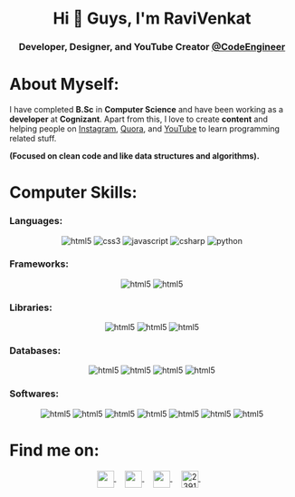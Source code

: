 <h1 align="center">Hi 👋 Guys, I'm RaviVenkat</h1>
<h3 align="center">Developer, Designer, and YouTube Creator <a href="https://www.youtube.com/channel/UCUmWAMfLPO3Q7v3w6yEaruQ">@CodeEngineer</a></h3>

# About Myself:

<p>I have completed <b>B.Sc</b> in <b>Computer Science</b> and have been working as a <b>developer</b> at <b>Cognizant</b>. Apart from this, I love to create <b>content</b> and helping people on <a href="https://www.instagram.com/ravivenkatcreation/">Instagram</a>, <a href="https://www.quora.com/profile/%E0%AE%B0%E0%AE%B5%E0%AE%BF-%E0%AE%B5%E0%AF%86%E0%AE%99%E0%AF%8D%E0%AE%95%E0%AE%9F%E0%AF%8D-Ravi-Venkat">Quora</a>, and <a href="https://www.youtube.com/channel/UCUmWAMfLPO3Q7v3w6yEaruQ">YouTube</a> to learn programming related stuff.</p>
<p><b>(Focused on clean code and like data structures and algorithms).</b></p>

# Computer Skills:

<h3>Languages:</h3>
<p align="center">
  <img alt="html5" src="https://img.shields.io/badge/-HTML-E34F26?style=flat-square&logo=html5&logoColor=white" />
  <img alt="css3" src="https://img.shields.io/badge/-CSS-264de4?style=flat-square&logo=css3&logoColor=white" />
  <img alt="javascript" src="https://img.shields.io/badge/-JavaScript-f67317?style=flat-square&logo=javascript&logoColor=white" />
  <img alt="csharp" src="https://img.shields.io/badge/C%20Sharp-7F3089?style=flat-square&logo=c%20sharp&logoColor=white" />
  <img alt="python" src="https://img.shields.io/badge/Python-376F9F?style=flat-square&logo=python&logoColor=white" />
</p>
<h3>Frameworks:</h3>
<p align="center">
  <img alt="html5" src="https://img.shields.io/badge/Bootstrap-563D7C?style=flat-square&logo=bootstrap&logoColor=white" />
  <img alt="html5" src="https://img.shields.io/badge/CORE-5C2D91?style=flat-square&logo=.net&logoColor=white" />
  </p>

<h3>Libraries:</h3>
<p align="center">
  <img alt="html5" src="https://img.shields.io/badge/JQuery-0769AD?style=flat-square&logo=jquery&logoColor=white" />
  <img alt="html5" src="https://img.shields.io/badge/React-61DAFB?style=flat-square&logo=react&logoColor=white" />
  <img alt="html5" src="https://img.shields.io/badge/Redux-764ABC?style=flat-square&logo=redux&logoColor=white" />
  </p>
<h3>Databases:</h3>
<p align="center">
  <img alt="html5" src="https://img.shields.io/badge/SQL%20Server-CC2927?style=flat-square&logo=microsoft%20sql%20server&logoColor=white" />
  <img alt="html5" src="https://img.shields.io/badge/MongoDB-47A248?style=flat-square&logo=mongodb&logoColor=white" />
  <img alt="html5" src="https://img.shields.io/badge/Firebase-FFCA28?style=flat-square&logo=firebase&logoColor=white" />
  <img alt="html5" src="https://img.shields.io/badge/Google%20Cloud-4285F4?style=flat-square&logo=google%20cloud&logoColor=white" />
  </p>
  
<h3>Softwares:</h3>
<p align="center">
  
  <img alt="html5" src="https://img.shields.io/badge/Adobe%20After%20Effects-9999FF?style=flat-square&logo=Adobe%20After%20Effects&logoColor=white" />
    <img alt="html5" src="https://img.shields.io/badge/Adobe%20Illustrator-FF9A00?style=flat-square&logo=Adobe%20Illustrator&logoColor=white" />
      <img alt="html5" src="https://img.shields.io/badge/Adobe%20InDesign-FF3366?style=flat-square&logo=Adobe%20InDesign&logoColor=white" />
  <img alt="html5" src="https://img.shields.io/badge/Adobe%20Lightroom-31A8FF?style=flat-square&logo=Adobe%20Lightroom&logoColor=white" />
  <img alt="html5" src="https://img.shields.io/badge/Adobe%20Photoshop-31A8FF?style=flat-square&logo=adobe%20photoshop&logoColor=white" />
  <img alt="html5" src="https://img.shields.io/badge/Adobe%20Premiere%20Pro-9999FF?style=flat-square&logo=Adobe%20Premiere%20Pro&logoColor=white" />
  <img alt="html5" src="https://img.shields.io/badge/Adobe%20XD-FF61F6?style=flat-square&logo=Adobe%20XD&logoColor=white" />
  </p>

# Find me on:
<p align="center">
  <a href="https://www.facebook.com/RaviVenkatCode/" target="blank">
    <img align="center" src="https://cdn.jsdelivr.net/npm/simple-icons@3.6.1/icons/facebook.svg" height="30" width="30" />
  </a>&nbsp;&nbsp;&nbsp;
  <a href="https://www.instagram.com/ravivenkatcode/" target="blank">
    <img align="center" src="https://cdn.jsdelivr.net/npm/simple-icons@3.6.1/icons/instagram.svg" height="30" width="30" />
  </a>&nbsp;&nbsp;&nbsp;
  <a href="https://www.linkedin.com/in/ravi-venkat/" target="blank">
    <img align="center" src="https://cdn.jsdelivr.net/npm/simple-icons@3.6.1/icons/linkedin.svg" height="30" width="30" />
  </a>&nbsp;&nbsp;&nbsp;
  <a href="https://www.quora.com/profile/%E0%AE%B0%E0%AE%B5%E0%AE%BF-%E0%AE%B5%E0%AF%86%E0%AE%99%E0%AF%8D%E0%AE%95%E0%AE%9F%E0%AF%8D-Ravi-Venkat" target="blank">
    <img align="center" src="https://cdn.jsdelivr.net/npm/simple-icons@3.6.1/icons/quora.svg" alt="2391795" height="30" width="30" />
  </a>&nbsp;&nbsp;&nbsp;
</p>
